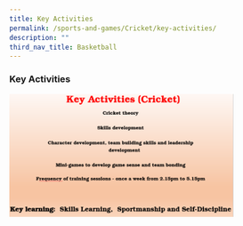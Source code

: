 ```yaml
---
title: Key Activities
permalink: /sports-and-games/Cricket/key-activities/
description: ""
third_nav_title: Basketball
---
```

### Key Activities

<img src="/images/cr1.png" style="width:80%">